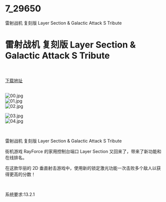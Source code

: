 # 7_29650
雷射战机 复刻版 Layer Section &amp; Galactic Attack S Tribute
# 雷射战机 复刻版 Layer Section & Galactic Attack S Tribute
 <br/></br>
[下载地址](https://www.switch520.cc/article/29650 "下载地址")
<br/></br>

<p><img title="00.jpg" src="https://www.switch520.cc/muke_img/2022_04_14_66283dd267ad5.jpg" alt="00.jpg"><br>
<img title="01.jpg" src="https://www.switch520.cc/muke_img/2022_04_14_f248769128f60.jpg" alt="01.jpg"><br>
<img title="02.jpg" src="https://www.switch520.cc/muke_img/2022_04_14_622d7c3cf7c8a.jpg" alt="02.jpg"></p>
<p><img title="03.jpg" src="https://www.switch520.cc/muke_img/2022_04_14_f6cb67658e7e3.jpg" alt="03.jpg"><br>
<img title="04.jpg" src="https://www.switch520.cc/muke_img/2022_04_14_01020a0e8bf7e.jpg" alt="04.jpg"></p>
<p>&nbsp;</p>
<p>雷射战机 复刻版 Layer Section &amp; Galactic Attack S Tribute</p>
<p>街机游戏 RayForce 的家用控制台端口 Layer Section 又回来了，带来了新功能和在线排名。</p>
<p>在这款华丽的 2D 垂直射击游戏中，使用新的锁定激光功能一次击败多个敌人以获得更高的分数！</p>
<p>&nbsp;</p>
<p>系统要求:13.2.1</p>



